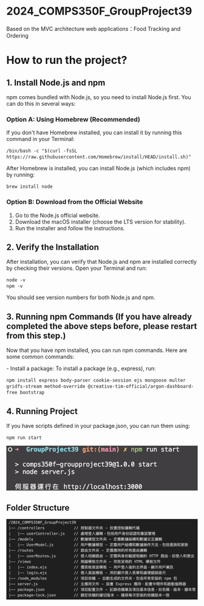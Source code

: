 # 2024_COMPS350F_GroupProject39
Based on the MVC architecture web applications：Food Tracking and Ordering

# How to run the project?

## 1. Install Node.js and npm
npm comes bundled with Node.js, so you need to install Node.js first. You can do this in several ways:

### Option A: Using Homebrew (Recommended)
If you don't have Homebrew installed, you can install it by running this command in your Terminal:

    /bin/bash -c "$(curl -fsSL https://raw.githubusercontent.com/Homebrew/install/HEAD/install.sh)"
    
After Homebrew is installed, you can install Node.js (which includes npm) by running:

    brew install node   

### Option B: Download from the Official Website
1.	Go to the Node.js official website.
2.	Download the macOS installer (choose the LTS version for stability).
3.	Run the installer and follow the instructions.

## 2. Verify the Installation
After installation, you can verify that Node.js and npm are installed correctly by checking their versions. Open your Terminal and run:

    node -v
    npm -v

You should see version numbers for both Node.js and npm.

## 3. Running npm Commands (If you have already completed the above steps before, please restart from this step.)
Now that you have npm installed, you can run npm commands. Here are some common commands:


\- Install a package: To install a package (e.g., express), run:

    npm install express body-parser cookie-session ejs mongoose multer gridfs-stream method-override @creative-tim-official/argon-dashboard-free bootstrap


## 4. Running Project
If you have scripts defined in your package.json, you can run them using:

    npm run start

![serverRunning](/public/image/serverRunning.png)

## Folder Structure
![folderStructure](/public/image/folderStructure.png "folderStructure")



